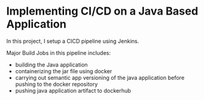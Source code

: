# Implementing CI/CD on a Java Based Application 

In this project, I setup a CICD pipeline using Jenkins.

Major Build Jobs in this pipeline includes:

- building the Java application
- containerizing the jar file using docker
- carrying out semantic app versioning of the java application before pushing to the docker repository
- pushing java application artifact to dockerhub

